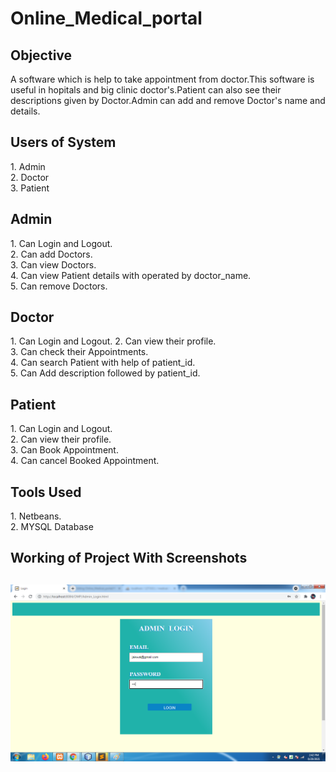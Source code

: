 # Online_Medical_portal
<h2> Objective</h2>
<p>A software which is help to take appointment from doctor.This software is useful in hopitals and big clinic doctor's.Patient can also see their descriptions given by Doctor.Admin can add and remove Doctor's name and details. 
  </p>
<h2> Users of System</h2>
<p>1. Admin<br>
  2. Doctor<br>
  3. Patient<br>
  </p>
  <p>
  <h2>
  Admin</h2>
  <p>
  1. Can Login and Logout.<br>
  2. Can add Doctors.<br>
  3. Can view Doctors.<br>
  4. Can view Patient details with operated by doctor_name.<br>
  5. Can remove Doctors.<br>
  
  </p>
  <h2>Doctor</h2>
  <p>
  1. Can Login and Logout.
  2. Can view their profile.<br>
  3. Can check their Appointments.<br>
  4. Can search Patient with help of patient_id.<br>
  5. Can Add description followed by patient_id.<br>
  </p>
  <h2>Patient</h2>
  <p>
  1. Can Login and Logout.<br>
  2. Can view their profile.<br>
  3. Can Book Appointment.<br>
  4. Can cancel Booked Appointment.<br>
  </p>
</p>
<h2>Tools Used</h2>
  1. Netbeans.<br>
  2. MYSQL Database<br>
  
<h2>Working of Project With Screenshots<h2>
  <img src="1.png" width=600>
